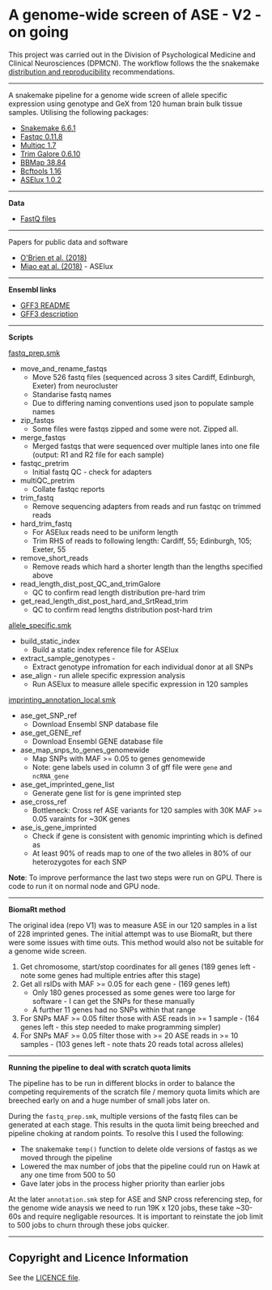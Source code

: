 # A genome-wide screen of ASE - V2 - on going

This project was carried out in the Division of Psychological Medicine and Clinical Neurosciences (DPMCN). The workflow follows the the snakemake [distribution and reproducibility](https://snakemake.readthedocs.io/en/stable/snakefiles/deployment.html) recommendations. 

***

A snakemake pipeline for a genome wide screen of allele specific expression using genotype and GeX from 120 human brain bulk tissue samples. Utilising the following packages:

+ [Snakemake 6.6.1](https://snakemake.readthedocs.io/en/stable/)
+ [Fastqc 0.11.8](https://github.com/s-andrews/FastQC)
+ [Multiqc 1.7](https://multiqc.info)
+ [Trim Galore 0.6.10](https://github.com/FelixKrueger/TrimGalore) 
+ [BBMap 38.84](https://jgi.doe.gov/data-and-tools/software-tools/bbtools/bb-tools-user-guide/bbmap-guide/) 
+ [Bcftools 1.16](https://samtools.github.io/bcftools/bcftools.html)
+ [ASElux 1.0.2](https://github.com/abl0719/ASElux)

***

**Data**

+ [FastQ files](https://ega-archive.org/search-results.php?query=EGAS00001003214)

***

Papers for public data and software

+ [O'Brien et al. (2018)](https://genomebiology.biomedcentral.com/articles/10.1186/s13059-018-1567-1#Sec24)
+ [Miao eat al. (2018)](https://www.ncbi.nlm.nih.gov/pmc/articles/PMC5905663/) - ASElux
 
***

**Ensembl links**


+ [GFF3 README](https://ftp.ensembl.org/pub/release-108/gff3/homo_sapiens/README)
+ [GFF3 description](http://gmod.org/wiki/GFF3)

****

**Scripts**

[fastq_prep.smk](workflow/rules/fastq_prep.smk)

+ move_and_rename_fastqs
    + Move 526 fastq files (sequenced across 3 sites Cardiff, Edinburgh, Exeter) from neurocluster
    + Standarise fastq names
    + Due to differing naming conventions used json to populate sample names
+ zip_fastqs 
    + Some files were fastqs zipped and some were not. Zipped all.
+ merge_fastqs
    + Merged fastqs that were sequenced over multiple lanes into one file (output: R1 and R2 file for each sample)
+ fastqc_pretrim 
    + Initial fastq QC - check for adapters
+ multiQC_pretrim 
    + Collate fastqc reports
+ trim_fastq 
    + Remove sequencing adapters from reads and run fastqc on trimmed reads
+ hard_trim_fastq
    + For ASElux reads need to be uniform length
    + Trim RHS of reads to following length: Cardiff, 55; Edinburgh, 105; Exeter, 55
+ remove_short_reads
    + Remove reads which hard a shorter length than the lengths specified above
+ read_length_dist_post_QC_and_trimGalore 
    + QC to confirm read length distribution pre-hard trim
+ get_read_length_dist_post_hard_and_SrtRead_trim 
    + QC to	confirm	read lengths distribution post-hard trim

[allele_specific.smk](workflow/rules/allele_specific.smk) 

+ build_static_index 
    + Build a static index reference file for ASElux
+ extract_sample_genotypes - 
    + Extract genotype infromation for each individual donor at all SNPs
+ ase_align - run allele specific expression analysis
    + Run ASElux to measure allele specific expression in 120 samples
    
[imprinting_annotation_local.smk](workflow/rules/imprinting_annotation_local.smk)

+ ase_get_SNP_ref
    + Download Ensembl SNP database file
+ ase_get_GENE_ref
    + Download Ensembl GENE database file
+ ase_map_snps_to_genes_genomewide
    + Map SNPs with MAF >= 0.05 to genes genomewide 
    + Note: gene labels used in column 3 of gff file were `gene` and `ncRNA_gene`
+ ase_get_imprinted_gene_list
    + Generate gene list for is gene imprinted step
+ ase_cross_ref
    + Bottleneck: Cross ref ASE variants for 120 samples with 30K MAF >= 0.05 varaints for ~30K genes
+ ase_is_gene_imprinted
    + Check if gene is consistent with genomic imprinting which is defined as 
    + At least 90% of reads map to one of the two alleles in 80% of our heterozygotes for each SNP
    
**Note**: To improve performance the last two steps were run on GPU. There is code to run it on normal node and GPU node.

***

**BiomaRt method**

The original idea (repo V1) was to measure ASE in our 120 samples in a list of 228 imprinted genes. The initial attempt was to use BiomaRt, but there were some issues with time outs. This method would also not be suitable for a genome wide screen.

1. Get chromosome, start/stop coordinates for all genes (189 genes left - note some genes had multiple entries after this stage)
2. Get all rsIDs with MAF >= 0.05 for each gene - (169 genes left)
    + Only 180 genes processed as some genes were too large for software - I can get the SNPs for these manually
    + A further 11 genes had no SNPs within that range 
3. For SNPs MAF >= 0.05 filter those with ASE reads in >= 1 sample - (164 genes left - this step needed to make programming simpler)
4. For SNPs MAF >= 0.05 filter those with >= 20 ASE reads in >= 10 samples - (103 genes left - note thats 20 reads total across alleles)

***

**Running the pipeline to deal with scratch quota limits**

The pipeline has to be run in different blocks in order to balance the competing requirements
of the scratch file / memory quota limits which are breeched early on and a huge number of small jobs later on.

During the `fastq_prep.smk`, multiple versions of the fastq files can be generated at each stage. This results in
the quota limit being breeched and pipeline choking at random points. To resolve this I used the following:

+ The snakemake `temp()` function to delete olde versions of fastqs as we moved through the pipeline
+ Lowered the max number of jobs that the pipeline could run on Hawk at any one time from 500 to 50
+ Gave later jobs in the process higher priority than earlier jobs


At the later `annotation.smk` step for ASE and SNP cross referencing step, for the genome wide anaysis we need to run 19K x 120 jobs,
these take ~30-60s and require negligable resources. It is important to reinstate the job limit to 500 jobs to churn through these
jobs quicker.     

***

## Copyright and Licence Information

See the [LICENCE file](LICENCE.md).









